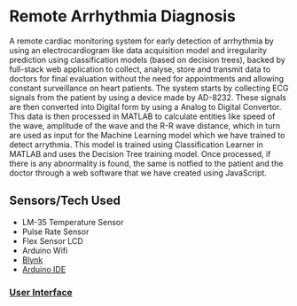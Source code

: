 # Remote Arrhythmia Diagnosis

A remote cardiac monitoring system for early detection of arrhythmia by using an electrocardiogram like data acquisition model and irregularity prediction using classification models (based on decision trees), backed by full-stack web application to collect, analyse, store and transmit data to doctors for final evaluation without the need for appointments and allowing constant surveillance on heart patients.
The system starts by collecting ECG signals from the patient by using a device made by AD-8232. These signals are then converted into Digital form by using a Analog to Digital Convertor. This data is then processed in MATLAB to calculate entities like speed of the wave, amplitude of the wave and the R-R wave distance, which in turn are used as input for the Machine Learning model which we have trained to detect arrythmia. This model is trained using Classification Learner in MATLAB and uses the Decision Tree training model. Once processed, if there is any abnormality is found, the same is notfied to the patient and the doctor through a web software that we have created using JavaScript.

## Sensors/Tech Used
<ul>
  <li> LM-35 Temperature Sensor </li>
  <li> Pulse Rate Sensor </li>
  <li> Flex Sensor LCD </li>
  <li> Arduino Wifi </li>
  <li> <a href="https://blynk.io/getting-started"> Blynk</a> </li>
  <li> <a href="https://docs.arduino.cc/software/ide/"> Arduino IDE </a> </li>
</ul>

### [User Interface](https://www.youtube.com/watch?v=HBn5S1mKwv4)




